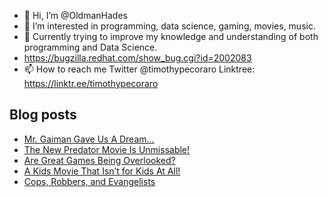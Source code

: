 - 👋 Hi, I’m @OldmanHades
- 👀 I’m interested in programming, data science, gaming, movies, music.
- 🌱 Currently trying to improve my knowledge and understanding of both programming and Data Science.
- https://bugzilla.redhat.com/show_bug.cgi?id=2002083
- 📫 How to reach me Twitter @timothypecoraro
Linktree: https://linktr.ee/timothypecoraro

## Blog posts
<!-- BLOG-POST-LIST:START -->
- [Mr. Gaiman Gave Us A Dream…](https://medium.com/@timothypecoraro/mr-gaiman-gave-us-a-dream-b5344ef7c1aa?source=rss-5097f5c9b801------2)
- [The New Predator Movie Is Unmissable!](https://medium.com/@timothypecoraro/the-new-predator-movie-is-unmissable-3163ac006813?source=rss-5097f5c9b801------2)
- [Are Great Games Being Overlooked?](https://medium.com/@timothypecoraro/reasons-why-great-games-are-being-overlooked-10d51bb695f3?source=rss-5097f5c9b801------2)
- [A Kids Movie That Isn’t for Kids At All!](https://medium.com/@timothypecoraro/a-kids-movie-that-isnt-for-kids-at-all-c89653c257f1?source=rss-5097f5c9b801------2)
- [Cops, Robbers, and Evangelists](https://medium.com/@timothypecoraro/cops-robbers-and-evangelists-58e1297db19b?source=rss-5097f5c9b801------2)
<!-- BLOG-POST-LIST:END -->
